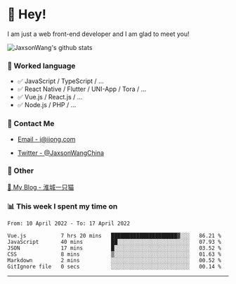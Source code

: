 # 👋 Hey!

I am just a web front-end developer and I am glad to meet you!

![JaxsonWang's github stats](https://github-readme-stats.vercel.app/api?username=JaxsonWang&&show_icons=true&&title_color=1abc9c&&icon_color=1abc9c)


### 📝 Worked language

- ✅ JavaScript / TypeScript / ...
- ✅ React Native / Flutter / UNI-App / Tora / ...
- ✅ Vue.js / React.js / ...
- ✅ Node.js / PHP / ...

### 📮 Contact Me

- [Email - i@iiong.com](mailto:i@iiong.com)

- [Twitter - @JaxsonWangChina](https://twitter.com/JaxsonWangChina)

### 🤪 Other

[📌 My Blog - 淮城一只猫](https://iiong.com)

### 📊 This week I spent my time on

<!--START_SECTION:waka-->

```text
From: 10 April 2022 - To: 17 April 2022

Vue.js           7 hrs 20 mins   █████████████████████▓░░░   86.21 %
JavaScript       40 mins         ██░░░░░░░░░░░░░░░░░░░░░░░   07.93 %
JSON             17 mins         █░░░░░░░░░░░░░░░░░░░░░░░░   03.52 %
CSS              8 mins          ▒░░░░░░░░░░░░░░░░░░░░░░░░   01.63 %
Markdown         2 mins          ░░░░░░░░░░░░░░░░░░░░░░░░░   00.52 %
GitIgnore file   0 secs          ░░░░░░░░░░░░░░░░░░░░░░░░░   00.14 %
```

<!--END_SECTION:waka-->

---
